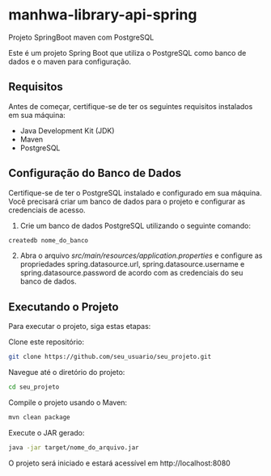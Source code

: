 # manhwa-library-api-spring

Projeto SpringBoot maven com PostgreSQL

Este é um projeto Spring Boot que utiliza o PostgreSQL como banco de dados e o maven para configuração.

## Requisitos

Antes de começar, certifique-se de ter os seguintes requisitos instalados em sua máquina:

- Java Development Kit (JDK)
- Maven
- PostgreSQL

## Configuração do Banco de Dados

Certifique-se de ter o PostgreSQL instalado e configurado em sua máquina. Você precisará criar um banco de dados para o projeto e configurar as credenciais de acesso.

1. Crie um banco de dados PostgreSQL utilizando o seguinte comando:

```bash
createdb nome_do_banco
```
2. Abra o arquivo *src/main/resources/application.properties* e configure as propriedades spring.datasource.url, spring.datasource.username e spring.datasource.password de acordo com as credenciais do seu banco de dados.

## Executando o Projeto

Para executar o projeto, siga estas etapas:

Clone este repositório:

```bash
git clone https://github.com/seu_usuario/seu_projeto.git
```
Navegue até o diretório do projeto:

```bash
cd seu_projeto
```
Compile o projeto usando o Maven:

```bash
mvn clean package
```
Execute o JAR gerado:

```bash
java -jar target/nome_do_arquivo.jar
```
O projeto será iniciado e estará acessível em http://localhost:8080